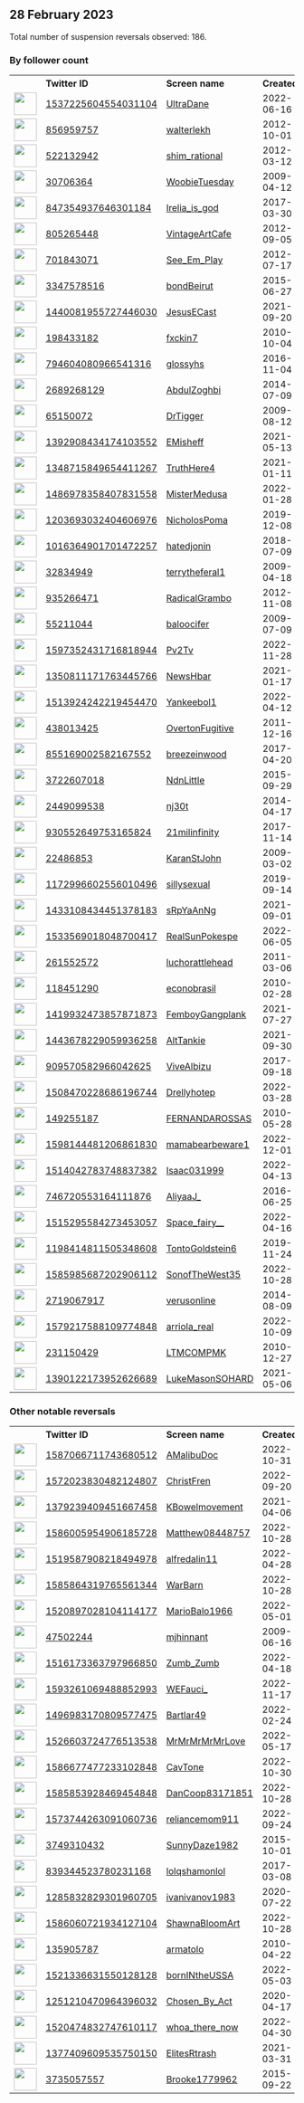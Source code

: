 
## 28 February 2023
Total number of suspension reversals observed: 186.

### By follower count
<table><tr><th></th><th align="left">Twitter ID</th><th align="left">Screen name</th>
<th align="left">Created</th><th align="left">Status</th><th align="left">Suspended</th><th align="left">Followers</th>
<tr><td><a href="https://pbs.twimg.com/profile_images/1654920442535366656/UoLcTgF1_normal.jpg"><img src="https://pbs.twimg.com/profile_images/1654920442535366656/UoLcTgF1_normal.jpg" width="40px" height="40px" align="center"/></a></td><td><a href="https://twitter.com/intent/user?user_id=1537225604554031104">1537225604554031104</a></td><td><a href="https://twitter.com/UltraDane">UltraDane</a></td><td>2022-06-16</td><td align="center"></td><td>2023-02-01</td><td>69128</td></tr>
<tr><td><a href="https://pbs.twimg.com/profile_images/1570795266655096833/sWxiFYm9_normal.jpg"><img src="https://pbs.twimg.com/profile_images/1570795266655096833/sWxiFYm9_normal.jpg" width="40px" height="40px" align="center"/></a></td><td><a href="https://twitter.com/intent/user?user_id=856959757">856959757</a></td><td><a href="https://twitter.com/walterlekh">walterlekh</a></td><td>2012-10-01</td><td align="center"></td><td>2023-02-08</td><td>29747</td></tr>
<tr><td><a href="https://pbs.twimg.com/profile_images/682380946545356800/vC02EzNi_normal.jpg"><img src="https://pbs.twimg.com/profile_images/682380946545356800/vC02EzNi_normal.jpg" width="40px" height="40px" align="center"/></a></td><td><a href="https://twitter.com/intent/user?user_id=522132942">522132942</a></td><td><a href="https://twitter.com/shim_rational">shim_rational</a></td><td>2012-03-12</td><td align="center"></td><td></td><td>28533</td></tr>
<tr><td><a href="https://pbs.twimg.com/profile_images/1462150101527187457/co9QqMxI_normal.jpg"><img src="https://pbs.twimg.com/profile_images/1462150101527187457/co9QqMxI_normal.jpg" width="40px" height="40px" align="center"/></a></td><td><a href="https://twitter.com/intent/user?user_id=30706364">30706364</a></td><td><a href="https://twitter.com/WoobieTuesday">WoobieTuesday</a></td><td>2009-04-12</td><td align="center"></td><td>2022-12-16</td><td>15665</td></tr>
<tr><td><a href="https://pbs.twimg.com/profile_images/1645688799803109380/hXqMADZc_normal.jpg"><img src="https://pbs.twimg.com/profile_images/1645688799803109380/hXqMADZc_normal.jpg" width="40px" height="40px" align="center"/></a></td><td><a href="https://twitter.com/intent/user?user_id=847354937646301184">847354937646301184</a></td><td><a href="https://twitter.com/Irelia_is_god">Irelia_is_god</a></td><td>2017-03-30</td><td align="center"></td><td>2023-02-02</td><td>15043</td></tr>
<tr><td><a href="https://pbs.twimg.com/profile_images/482001906856771584/7w0WjOrZ_normal.jpeg"><img src="https://pbs.twimg.com/profile_images/482001906856771584/7w0WjOrZ_normal.jpeg" width="40px" height="40px" align="center"/></a></td><td><a href="https://twitter.com/intent/user?user_id=805265448">805265448</a></td><td><a href="https://twitter.com/VintageArtCafe">VintageArtCafe</a></td><td>2012-09-05</td><td align="center"></td><td>2023-01-10</td><td>13779</td></tr>
<tr><td><a href="https://pbs.twimg.com/profile_images/1151484457817391107/R8cpPAM2_normal.jpg"><img src="https://pbs.twimg.com/profile_images/1151484457817391107/R8cpPAM2_normal.jpg" width="40px" height="40px" align="center"/></a></td><td><a href="https://twitter.com/intent/user?user_id=701843071">701843071</a></td><td><a href="https://twitter.com/See_Em_Play">See_Em_Play</a></td><td>2012-07-17</td><td align="center"></td><td></td><td>12149</td></tr>
<tr><td><a href="https://pbs.twimg.com/profile_images/1364449916106506242/_kg7sgt1_normal.jpg"><img src="https://pbs.twimg.com/profile_images/1364449916106506242/_kg7sgt1_normal.jpg" width="40px" height="40px" align="center"/></a></td><td><a href="https://twitter.com/intent/user?user_id=3347578516">3347578516</a></td><td><a href="https://twitter.com/bondBeirut">bondBeirut</a></td><td>2015-06-27</td><td align="center"></td><td></td><td>12122</td></tr>
<tr><td><a href="https://pbs.twimg.com/profile_images/1568385837074894848/0V6PSMVZ_normal.jpg"><img src="https://pbs.twimg.com/profile_images/1568385837074894848/0V6PSMVZ_normal.jpg" width="40px" height="40px" align="center"/></a></td><td><a href="https://twitter.com/intent/user?user_id=1440081955727446030">1440081955727446030</a></td><td><a href="https://twitter.com/JesusECast">JesusECast</a></td><td>2021-09-20</td><td align="center"></td><td>2022-12-10</td><td>8960</td></tr>
<tr><td><a href="https://pbs.twimg.com/profile_images/1648438364151095296/_FmKMF4e_normal.jpg"><img src="https://pbs.twimg.com/profile_images/1648438364151095296/_FmKMF4e_normal.jpg" width="40px" height="40px" align="center"/></a></td><td><a href="https://twitter.com/intent/user?user_id=198433182">198433182</a></td><td><a href="https://twitter.com/fxckin7">fxckin7</a></td><td>2010-10-04</td><td align="center">🚫</td><td>2023-01-05</td><td>8413</td></tr>
<tr><td><a href="https://pbs.twimg.com/profile_images/1636181512470028293/ge0OpJ6V_normal.jpg"><img src="https://pbs.twimg.com/profile_images/1636181512470028293/ge0OpJ6V_normal.jpg" width="40px" height="40px" align="center"/></a></td><td><a href="https://twitter.com/intent/user?user_id=794604080966541316">794604080966541316</a></td><td><a href="https://twitter.com/glossyhs">glossyhs</a></td><td>2016-11-04</td><td align="center"></td><td></td><td>4877</td></tr>
<tr><td><a href="https://pbs.twimg.com/profile_images/1520757626430185477/bUWo_QA4_normal.jpg"><img src="https://pbs.twimg.com/profile_images/1520757626430185477/bUWo_QA4_normal.jpg" width="40px" height="40px" align="center"/></a></td><td><a href="https://twitter.com/intent/user?user_id=2689268129">2689268129</a></td><td><a href="https://twitter.com/AbdulZoghbi">AbdulZoghbi</a></td><td>2014-07-09</td><td align="center"></td><td>2022-10-18</td><td>3668</td></tr>
<tr><td><a href="https://pbs.twimg.com/profile_images/1630632872137637899/rNZbAXrc_normal.jpg"><img src="https://pbs.twimg.com/profile_images/1630632872137637899/rNZbAXrc_normal.jpg" width="40px" height="40px" align="center"/></a></td><td><a href="https://twitter.com/intent/user?user_id=65150072">65150072</a></td><td><a href="https://twitter.com/DrTigger">DrTigger</a></td><td>2009-08-12</td><td align="center"></td><td>2022-12-07</td><td>3297</td></tr>
<tr><td><a href="https://pbs.twimg.com/profile_images/1572003309732483075/bJL9fsUV_normal.jpg"><img src="https://pbs.twimg.com/profile_images/1572003309732483075/bJL9fsUV_normal.jpg" width="40px" height="40px" align="center"/></a></td><td><a href="https://twitter.com/intent/user?user_id=1392908434174103552">1392908434174103552</a></td><td><a href="https://twitter.com/EMisheff">EMisheff</a></td><td>2021-05-13</td><td align="center"></td><td>2022-11-06</td><td>3193</td></tr>
<tr><td><a href="https://pbs.twimg.com/profile_images/1540320900997849089/a53waanD_normal.jpg"><img src="https://pbs.twimg.com/profile_images/1540320900997849089/a53waanD_normal.jpg" width="40px" height="40px" align="center"/></a></td><td><a href="https://twitter.com/intent/user?user_id=1348715849654411267">1348715849654411267</a></td><td><a href="https://twitter.com/TruthHere4">TruthHere4</a></td><td>2021-01-11</td><td align="center"></td><td>2023-01-01</td><td>3190</td></tr>
<tr><td><a href="https://pbs.twimg.com/profile_images/1530565498462785538/1BSsGRYt_normal.jpg"><img src="https://pbs.twimg.com/profile_images/1530565498462785538/1BSsGRYt_normal.jpg" width="40px" height="40px" align="center"/></a></td><td><a href="https://twitter.com/intent/user?user_id=1486978358407831558">1486978358407831558</a></td><td><a href="https://twitter.com/MisterMedusa">MisterMedusa</a></td><td>2022-01-28</td><td align="center"></td><td>2022-11-24</td><td>2963</td></tr>
<tr><td><a href="https://pbs.twimg.com/profile_images/1653575564769329153/Fw1bmX9a_normal.jpg"><img src="https://pbs.twimg.com/profile_images/1653575564769329153/Fw1bmX9a_normal.jpg" width="40px" height="40px" align="center"/></a></td><td><a href="https://twitter.com/intent/user?user_id=1203693032404606976">1203693032404606976</a></td><td><a href="https://twitter.com/NicholosPoma">NicholosPoma</a></td><td>2019-12-08</td><td align="center"></td><td></td><td>2831</td></tr>
<tr><td><a href="https://pbs.twimg.com/profile_images/1345566375692136449/63Jpl8bK_normal.jpg"><img src="https://pbs.twimg.com/profile_images/1345566375692136449/63Jpl8bK_normal.jpg" width="40px" height="40px" align="center"/></a></td><td><a href="https://twitter.com/intent/user?user_id=1016364901701472257">1016364901701472257</a></td><td><a href="https://twitter.com/hatedjonin">hatedjonin</a></td><td>2018-07-09</td><td align="center">🔒</td><td></td><td>2770</td></tr>
<tr><td><a href="https://pbs.twimg.com/profile_images/1634862897586372609/A-X9aiCk_normal.jpg"><img src="https://pbs.twimg.com/profile_images/1634862897586372609/A-X9aiCk_normal.jpg" width="40px" height="40px" align="center"/></a></td><td><a href="https://twitter.com/intent/user?user_id=32834949">32834949</a></td><td><a href="https://twitter.com/terrytheferal1">terrytheferal1</a></td><td>2009-04-18</td><td align="center"></td><td>2022-04-15</td><td>2715</td></tr>
<tr><td><a href="https://pbs.twimg.com/profile_images/3504032751/451e2195cca3487c06ec764c45dc24f0_normal.jpeg"><img src="https://pbs.twimg.com/profile_images/3504032751/451e2195cca3487c06ec764c45dc24f0_normal.jpeg" width="40px" height="40px" align="center"/></a></td><td><a href="https://twitter.com/intent/user?user_id=935266471">935266471</a></td><td><a href="https://twitter.com/RadicalGrambo">RadicalGrambo</a></td><td>2012-11-08</td><td align="center"></td><td></td><td>2475</td></tr>
<tr><td><a href="https://pbs.twimg.com/profile_images/872881323333079040/TEvgiNbo_normal.jpg"><img src="https://pbs.twimg.com/profile_images/872881323333079040/TEvgiNbo_normal.jpg" width="40px" height="40px" align="center"/></a></td><td><a href="https://twitter.com/intent/user?user_id=55211044">55211044</a></td><td><a href="https://twitter.com/baloocifer">baloocifer</a></td><td>2009-07-09</td><td align="center">🔒</td><td></td><td>2404</td></tr>
<tr><td><a href="https://pbs.twimg.com/profile_images/1597352770750844929/Shbi00tV_normal.jpg"><img src="https://pbs.twimg.com/profile_images/1597352770750844929/Shbi00tV_normal.jpg" width="40px" height="40px" align="center"/></a></td><td><a href="https://twitter.com/intent/user?user_id=1597352431716818944">1597352431716818944</a></td><td><a href="https://twitter.com/Pv2Tv">Pv2Tv</a></td><td>2022-11-28</td><td align="center"></td><td>2023-02-22</td><td>2345</td></tr>
<tr><td><a href="https://pbs.twimg.com/profile_images/1459872681562714112/iulGfrOJ_normal.jpg"><img src="https://pbs.twimg.com/profile_images/1459872681562714112/iulGfrOJ_normal.jpg" width="40px" height="40px" align="center"/></a></td><td><a href="https://twitter.com/intent/user?user_id=1350811171763445766">1350811171763445766</a></td><td><a href="https://twitter.com/NewsHbar">NewsHbar</a></td><td>2021-01-17</td><td align="center"></td><td>2022-02-20</td><td>2155</td></tr>
<tr><td><a href="https://pbs.twimg.com/profile_images/1652893619555008513/O64bLETm_normal.jpg"><img src="https://pbs.twimg.com/profile_images/1652893619555008513/O64bLETm_normal.jpg" width="40px" height="40px" align="center"/></a></td><td><a href="https://twitter.com/intent/user?user_id=1513924242219454470">1513924242219454470</a></td><td><a href="https://twitter.com/Yankeebol1">Yankeebol1</a></td><td>2022-04-12</td><td align="center"></td><td>2022-10-16</td><td>1711</td></tr>
<tr><td><a href="https://pbs.twimg.com/profile_images/901001711161966592/zrZMVMTx_normal.jpg"><img src="https://pbs.twimg.com/profile_images/901001711161966592/zrZMVMTx_normal.jpg" width="40px" height="40px" align="center"/></a></td><td><a href="https://twitter.com/intent/user?user_id=438013425">438013425</a></td><td><a href="https://twitter.com/OvertonFugitive">OvertonFugitive</a></td><td>2011-12-16</td><td align="center"></td><td>2022-07-15</td><td>1691</td></tr>
<tr><td><a href="https://pbs.twimg.com/profile_images/1401959949689769987/E1S1TlqP_normal.jpg"><img src="https://pbs.twimg.com/profile_images/1401959949689769987/E1S1TlqP_normal.jpg" width="40px" height="40px" align="center"/></a></td><td><a href="https://twitter.com/intent/user?user_id=855169002582167552">855169002582167552</a></td><td><a href="https://twitter.com/breezeinwood">breezeinwood</a></td><td>2017-04-20</td><td align="center"></td><td>2022-05-25</td><td>1637</td></tr>
<tr><td><a href="https://pbs.twimg.com/profile_images/1017220537288929280/uaH2kUow_normal.jpg"><img src="https://pbs.twimg.com/profile_images/1017220537288929280/uaH2kUow_normal.jpg" width="40px" height="40px" align="center"/></a></td><td><a href="https://twitter.com/intent/user?user_id=3722607018">3722607018</a></td><td><a href="https://twitter.com/NdnLittle">NdnLittle</a></td><td>2015-09-29</td><td align="center"></td><td>2022-10-29</td><td>1548</td></tr>
<tr><td><a href="https://pbs.twimg.com/profile_images/1630168758219321345/Ina_XgCR_normal.jpg"><img src="https://pbs.twimg.com/profile_images/1630168758219321345/Ina_XgCR_normal.jpg" width="40px" height="40px" align="center"/></a></td><td><a href="https://twitter.com/intent/user?user_id=2449099538">2449099538</a></td><td><a href="https://twitter.com/nj30t">nj30t</a></td><td>2014-04-17</td><td align="center"></td><td>2023-02-18</td><td>1437</td></tr>
<tr><td><a href="https://pbs.twimg.com/profile_images/1620615372729905152/md0oOUzs_normal.jpg"><img src="https://pbs.twimg.com/profile_images/1620615372729905152/md0oOUzs_normal.jpg" width="40px" height="40px" align="center"/></a></td><td><a href="https://twitter.com/intent/user?user_id=930552649753165824">930552649753165824</a></td><td><a href="https://twitter.com/21milinfinity">21milinfinity</a></td><td>2017-11-14</td><td align="center"></td><td>2023-01-11</td><td>1134</td></tr>
<tr><td><a href="https://pbs.twimg.com/profile_images/1630981869356437504/UBp4_urh_normal.jpg"><img src="https://pbs.twimg.com/profile_images/1630981869356437504/UBp4_urh_normal.jpg" width="40px" height="40px" align="center"/></a></td><td><a href="https://twitter.com/intent/user?user_id=22486853">22486853</a></td><td><a href="https://twitter.com/KaranStJohn">KaranStJohn</a></td><td>2009-03-02</td><td align="center"></td><td></td><td>1117</td></tr>
<tr><td><a href="https://pbs.twimg.com/profile_images/1600356478535323648/9xo5Ru_q_normal.jpg"><img src="https://pbs.twimg.com/profile_images/1600356478535323648/9xo5Ru_q_normal.jpg" width="40px" height="40px" align="center"/></a></td><td><a href="https://twitter.com/intent/user?user_id=1172996602556010496">1172996602556010496</a></td><td><a href="https://twitter.com/sillysexual">sillysexual</a></td><td>2019-09-14</td><td align="center">👋</td><td>2022-12-26</td><td>961</td></tr>
<tr><td><a href="https://pbs.twimg.com/profile_images/1570742038257180676/QbQP8HEI_normal.jpg"><img src="https://pbs.twimg.com/profile_images/1570742038257180676/QbQP8HEI_normal.jpg" width="40px" height="40px" align="center"/></a></td><td><a href="https://twitter.com/intent/user?user_id=1433108434451378183">1433108434451378183</a></td><td><a href="https://twitter.com/sRpYaAnNg">sRpYaAnNg</a></td><td>2021-09-01</td><td align="center"></td><td>2022-09-29</td><td>892</td></tr>
<tr><td><a href="https://pbs.twimg.com/profile_images/1639765511931060224/gPqG7J_p_normal.jpg"><img src="https://pbs.twimg.com/profile_images/1639765511931060224/gPqG7J_p_normal.jpg" width="40px" height="40px" align="center"/></a></td><td><a href="https://twitter.com/intent/user?user_id=1533569018048700417">1533569018048700417</a></td><td><a href="https://twitter.com/RealSunPokespe">RealSunPokespe</a></td><td>2022-06-05</td><td align="center"></td><td>2022-11-07</td><td>875</td></tr>
<tr><td><a href="https://pbs.twimg.com/profile_images/1647024688369999879/9pGgiBHC_normal.jpg"><img src="https://pbs.twimg.com/profile_images/1647024688369999879/9pGgiBHC_normal.jpg" width="40px" height="40px" align="center"/></a></td><td><a href="https://twitter.com/intent/user?user_id=261552572">261552572</a></td><td><a href="https://twitter.com/luchorattlehead">luchorattlehead</a></td><td>2011-03-06</td><td align="center"></td><td>2022-12-10</td><td>848</td></tr>
<tr><td><a href="https://pbs.twimg.com/profile_images/1212388368/logo_01_normal.jpg"><img src="https://pbs.twimg.com/profile_images/1212388368/logo_01_normal.jpg" width="40px" height="40px" align="center"/></a></td><td><a href="https://twitter.com/intent/user?user_id=118451290">118451290</a></td><td><a href="https://twitter.com/econobrasil">econobrasil</a></td><td>2010-02-28</td><td align="center"></td><td>2023-01-01</td><td>778</td></tr>
<tr><td><a href="https://pbs.twimg.com/profile_images/1643299285910315011/SzgD1Qwt_normal.jpg"><img src="https://pbs.twimg.com/profile_images/1643299285910315011/SzgD1Qwt_normal.jpg" width="40px" height="40px" align="center"/></a></td><td><a href="https://twitter.com/intent/user?user_id=1419932473857871873">1419932473857871873</a></td><td><a href="https://twitter.com/FemboyGangplank">FemboyGangplank</a></td><td>2021-07-27</td><td align="center">🚫</td><td></td><td>735</td></tr>
<tr><td><a href="https://pbs.twimg.com/profile_images/1513440901775126531/aRe6zxBx_normal.jpg"><img src="https://pbs.twimg.com/profile_images/1513440901775126531/aRe6zxBx_normal.jpg" width="40px" height="40px" align="center"/></a></td><td><a href="https://twitter.com/intent/user?user_id=1443678229059936258">1443678229059936258</a></td><td><a href="https://twitter.com/AltTankie">AltTankie</a></td><td>2021-09-30</td><td align="center">🚫</td><td>2022-09-19</td><td>732</td></tr>
<tr><td><a href="https://pbs.twimg.com/profile_images/1241509305930694657/NtRlz1mo_normal.jpg"><img src="https://pbs.twimg.com/profile_images/1241509305930694657/NtRlz1mo_normal.jpg" width="40px" height="40px" align="center"/></a></td><td><a href="https://twitter.com/intent/user?user_id=909570582966042625">909570582966042625</a></td><td><a href="https://twitter.com/ViveAlbizu">ViveAlbizu</a></td><td>2017-09-18</td><td align="center"></td><td>2022-09-04</td><td>708</td></tr>
<tr><td><a href="https://pbs.twimg.com/profile_images/1645979934618267650/zHfoSBYz_normal.jpg"><img src="https://pbs.twimg.com/profile_images/1645979934618267650/zHfoSBYz_normal.jpg" width="40px" height="40px" align="center"/></a></td><td><a href="https://twitter.com/intent/user?user_id=1508470228686196744">1508470228686196744</a></td><td><a href="https://twitter.com/Drellyhotep">Drellyhotep</a></td><td>2022-03-28</td><td align="center"></td><td>2022-10-10</td><td>703</td></tr>
<tr><td><a href="https://pbs.twimg.com/profile_images/1654578751827574784/GeqIZpRs_normal.jpg"><img src="https://pbs.twimg.com/profile_images/1654578751827574784/GeqIZpRs_normal.jpg" width="40px" height="40px" align="center"/></a></td><td><a href="https://twitter.com/intent/user?user_id=149255187">149255187</a></td><td><a href="https://twitter.com/FERNANDAROSSAS">FERNANDAROSSAS</a></td><td>2010-05-28</td><td align="center"></td><td>2023-02-05</td><td>599</td></tr>
<tr><td><a href="https://pbs.twimg.com/profile_images/1598167005005225984/035ngwCT_normal.jpg"><img src="https://pbs.twimg.com/profile_images/1598167005005225984/035ngwCT_normal.jpg" width="40px" height="40px" align="center"/></a></td><td><a href="https://twitter.com/intent/user?user_id=1598144481206861830">1598144481206861830</a></td><td><a href="https://twitter.com/mamabearbeware1">mamabearbeware1</a></td><td>2022-12-01</td><td align="center"></td><td>2023-02-19</td><td>581</td></tr>
<tr><td><a href="https://pbs.twimg.com/profile_images/1586453654483132417/SAWAK6I-_normal.jpg"><img src="https://pbs.twimg.com/profile_images/1586453654483132417/SAWAK6I-_normal.jpg" width="40px" height="40px" align="center"/></a></td><td><a href="https://twitter.com/intent/user?user_id=1514042783748837382">1514042783748837382</a></td><td><a href="https://twitter.com/Isaac031999">Isaac031999</a></td><td>2022-04-13</td><td align="center"></td><td>2023-01-03</td><td>536</td></tr>
<tr><td><a href="https://pbs.twimg.com/profile_images/1634298539311284228/ZG8OvhoY_normal.jpg"><img src="https://pbs.twimg.com/profile_images/1634298539311284228/ZG8OvhoY_normal.jpg" width="40px" height="40px" align="center"/></a></td><td><a href="https://twitter.com/intent/user?user_id=746720553164111876">746720553164111876</a></td><td><a href="https://twitter.com/AliyaaJ_">AliyaaJ_</a></td><td>2016-06-25</td><td align="center"></td><td>2023-01-25</td><td>532</td></tr>
<tr><td><a href="https://pbs.twimg.com/profile_images/1637612221642539015/JBg8xSjc_normal.jpg"><img src="https://pbs.twimg.com/profile_images/1637612221642539015/JBg8xSjc_normal.jpg" width="40px" height="40px" align="center"/></a></td><td><a href="https://twitter.com/intent/user?user_id=1515295584273453057">1515295584273453057</a></td><td><a href="https://twitter.com/Space_fairy__">Space_fairy__</a></td><td>2022-04-16</td><td align="center"></td><td>2022-12-25</td><td>514</td></tr>
<tr><td><a href="https://pbs.twimg.com/profile_images/1198415830050062336/Witdk4qo_normal.jpg"><img src="https://pbs.twimg.com/profile_images/1198415830050062336/Witdk4qo_normal.jpg" width="40px" height="40px" align="center"/></a></td><td><a href="https://twitter.com/intent/user?user_id=1198414811505348608">1198414811505348608</a></td><td><a href="https://twitter.com/TontoGoldstein6">TontoGoldstein6</a></td><td>2019-11-24</td><td align="center"></td><td></td><td>512</td></tr>
<tr><td><a href="https://pbs.twimg.com/profile_images/1585985791016071168/qj9V-M93_normal.jpg"><img src="https://pbs.twimg.com/profile_images/1585985791016071168/qj9V-M93_normal.jpg" width="40px" height="40px" align="center"/></a></td><td><a href="https://twitter.com/intent/user?user_id=1585985687202906112">1585985687202906112</a></td><td><a href="https://twitter.com/SonofTheWest35">SonofTheWest35</a></td><td>2022-10-28</td><td align="center"></td><td>2023-01-04</td><td>512</td></tr>
<tr><td><a href="https://pbs.twimg.com/profile_images/1530618192346898432/6b3Rh7ey_normal.jpg"><img src="https://pbs.twimg.com/profile_images/1530618192346898432/6b3Rh7ey_normal.jpg" width="40px" height="40px" align="center"/></a></td><td><a href="https://twitter.com/intent/user?user_id=2719067917">2719067917</a></td><td><a href="https://twitter.com/verusonline">verusonline</a></td><td>2014-08-09</td><td align="center"></td><td>2022-12-07</td><td>507</td></tr>
<tr><td><a href="https://pbs.twimg.com/profile_images/1654288633971769345/TUEc-ylc_normal.jpg"><img src="https://pbs.twimg.com/profile_images/1654288633971769345/TUEc-ylc_normal.jpg" width="40px" height="40px" align="center"/></a></td><td><a href="https://twitter.com/intent/user?user_id=1579217588109774848">1579217588109774848</a></td><td><a href="https://twitter.com/arriola_real">arriola_real</a></td><td>2022-10-09</td><td align="center"></td><td>2022-12-18</td><td>505</td></tr>
<tr><td><a href="https://pbs.twimg.com/profile_images/509019599627501569/V5mVN7tO_normal.jpeg"><img src="https://pbs.twimg.com/profile_images/509019599627501569/V5mVN7tO_normal.jpeg" width="40px" height="40px" align="center"/></a></td><td><a href="https://twitter.com/intent/user?user_id=231150429">231150429</a></td><td><a href="https://twitter.com/LTMCOMPMK">LTMCOMPMK</a></td><td>2010-12-27</td><td align="center"></td><td>2022-10-20</td><td>490</td></tr>
<tr><td><a href="https://pbs.twimg.com/profile_images/1390122436654424067/tv07Purt_normal.jpg"><img src="https://pbs.twimg.com/profile_images/1390122436654424067/tv07Purt_normal.jpg" width="40px" height="40px" align="center"/></a></td><td><a href="https://twitter.com/intent/user?user_id=1390122173952626689">1390122173952626689</a></td><td><a href="https://twitter.com/LukeMasonSOHARD">LukeMasonSOHARD</a></td><td>2021-05-06</td><td align="center"></td><td>2022-11-07</td><td>484</td></tr>
</table>

### Other notable reversals
<table><tr><th></th><th align="left">Twitter ID</th><th align="left">Screen name</th>
<th align="left">Created</th><th align="left">Status</th><th align="left">Suspended</th><th align="left">Followers</th>
<tr><td><a href="https://pbs.twimg.com/profile_images/1591843557446336512/Pqlljxg4_normal.jpg"><img src="https://pbs.twimg.com/profile_images/1591843557446336512/Pqlljxg4_normal.jpg" width="40px" height="40px" align="center"/></a></td><td><a href="https://twitter.com/intent/user?user_id=1587066711743680512">1587066711743680512</a></td><td><a href="https://twitter.com/AMalibuDoc">AMalibuDoc</a></td><td>2022-10-31</td><td align="center"></td><td>2022-12-27</td><td>140</td></tr>
<tr><td><a href="https://pbs.twimg.com/profile_images/1575988356802121729/tQaYPZlB_normal.jpg"><img src="https://pbs.twimg.com/profile_images/1575988356802121729/tQaYPZlB_normal.jpg" width="40px" height="40px" align="center"/></a></td><td><a href="https://twitter.com/intent/user?user_id=1572023830482124807">1572023830482124807</a></td><td><a href="https://twitter.com/ChristFren">ChristFren</a></td><td>2022-09-20</td><td align="center"></td><td>2022-12-17</td><td>182</td></tr>
<tr><td><a href="https://pbs.twimg.com/profile_images/1648862016386260997/O6pibj3__normal.jpg"><img src="https://pbs.twimg.com/profile_images/1648862016386260997/O6pibj3__normal.jpg" width="40px" height="40px" align="center"/></a></td><td><a href="https://twitter.com/intent/user?user_id=1379239409451667458">1379239409451667458</a></td><td><a href="https://twitter.com/KBowelmovement">KBowelmovement</a></td><td>2021-04-06</td><td align="center"></td><td>2022-11-28</td><td>321</td></tr>
<tr><td><a href="https://pbs.twimg.com/profile_images/1586006310000234496/MbUV9-G7_normal.jpg"><img src="https://pbs.twimg.com/profile_images/1586006310000234496/MbUV9-G7_normal.jpg" width="40px" height="40px" align="center"/></a></td><td><a href="https://twitter.com/intent/user?user_id=1586005954906185728">1586005954906185728</a></td><td><a href="https://twitter.com/Matthew08448757">Matthew08448757</a></td><td>2022-10-28</td><td align="center"></td><td>2023-02-01</td><td>368</td></tr>
<tr><td><a href="https://pbs.twimg.com/profile_images/1530612591701241858/U-t3qTSW_normal.jpg"><img src="https://pbs.twimg.com/profile_images/1530612591701241858/U-t3qTSW_normal.jpg" width="40px" height="40px" align="center"/></a></td><td><a href="https://twitter.com/intent/user?user_id=1519587908218494978">1519587908218494978</a></td><td><a href="https://twitter.com/alfredalin11">alfredalin11</a></td><td>2022-04-28</td><td align="center"></td><td>2022-12-22</td><td>297</td></tr>
<tr><td><a href="https://pbs.twimg.com/profile_images/1602168673720049664/k2b-pjSM_normal.jpg"><img src="https://pbs.twimg.com/profile_images/1602168673720049664/k2b-pjSM_normal.jpg" width="40px" height="40px" align="center"/></a></td><td><a href="https://twitter.com/intent/user?user_id=1585864319765561344">1585864319765561344</a></td><td><a href="https://twitter.com/WarBarn">WarBarn</a></td><td>2022-10-28</td><td align="center">🚫</td><td>2022-12-27</td><td>140</td></tr>
<tr><td><a href="https://pbs.twimg.com/profile_images/1604555923833364480/RCqDg7Xq_normal.jpg"><img src="https://pbs.twimg.com/profile_images/1604555923833364480/RCqDg7Xq_normal.jpg" width="40px" height="40px" align="center"/></a></td><td><a href="https://twitter.com/intent/user?user_id=1520897028104114177">1520897028104114177</a></td><td><a href="https://twitter.com/MarioBalo1966">MarioBalo1966</a></td><td>2022-05-01</td><td align="center"></td><td>2023-02-02</td><td>145</td></tr>
<tr><td><a href="https://pbs.twimg.com/profile_images/778623911/HEADSHOT_normal.jpg"><img src="https://pbs.twimg.com/profile_images/778623911/HEADSHOT_normal.jpg" width="40px" height="40px" align="center"/></a></td><td><a href="https://twitter.com/intent/user?user_id=47502244">47502244</a></td><td><a href="https://twitter.com/mjhinnant">mjhinnant</a></td><td>2009-06-16</td><td align="center"></td><td>2022-12-18</td><td>66</td></tr>
<tr><td><a href="https://pbs.twimg.com/profile_images/1655424882350387200/-Vyp9vT3_normal.jpg"><img src="https://pbs.twimg.com/profile_images/1655424882350387200/-Vyp9vT3_normal.jpg" width="40px" height="40px" align="center"/></a></td><td><a href="https://twitter.com/intent/user?user_id=1516173363797966850">1516173363797966850</a></td><td><a href="https://twitter.com/Zumb_Zumb">Zumb_Zumb</a></td><td>2022-04-18</td><td align="center"></td><td>2023-01-07</td><td>171</td></tr>
<tr><td><a href="https://pbs.twimg.com/profile_images/1593261205879144449/mCSXg7a7_normal.jpg"><img src="https://pbs.twimg.com/profile_images/1593261205879144449/mCSXg7a7_normal.jpg" width="40px" height="40px" align="center"/></a></td><td><a href="https://twitter.com/intent/user?user_id=1593261069488852993">1593261069488852993</a></td><td><a href="https://twitter.com/WEFauci_">WEFauci_</a></td><td>2022-11-17</td><td align="center"></td><td>2023-01-02</td><td>14</td></tr>
<tr><td><a href="https://pbs.twimg.com/profile_images/1509574929871781896/Gv90X20E_normal.jpg"><img src="https://pbs.twimg.com/profile_images/1509574929871781896/Gv90X20E_normal.jpg" width="40px" height="40px" align="center"/></a></td><td><a href="https://twitter.com/intent/user?user_id=1496983170809577475">1496983170809577475</a></td><td><a href="https://twitter.com/Bartlar49">Bartlar49</a></td><td>2022-02-24</td><td align="center"></td><td>2023-02-15</td><td>342</td></tr>
<tr><td><a href="https://pbs.twimg.com/profile_images/1560228017724604421/g_yA44SB_normal.jpg"><img src="https://pbs.twimg.com/profile_images/1560228017724604421/g_yA44SB_normal.jpg" width="40px" height="40px" align="center"/></a></td><td><a href="https://twitter.com/intent/user?user_id=1526603724776513538">1526603724776513538</a></td><td><a href="https://twitter.com/MrMrMrMrMrLove">MrMrMrMrMrLove</a></td><td>2022-05-17</td><td align="center"></td><td>2023-02-17</td><td>418</td></tr>
<tr><td><a href="https://pbs.twimg.com/profile_images/1587031595743154178/YmIj5tek_normal.jpg"><img src="https://pbs.twimg.com/profile_images/1587031595743154178/YmIj5tek_normal.jpg" width="40px" height="40px" align="center"/></a></td><td><a href="https://twitter.com/intent/user?user_id=1586677477233102848">1586677477233102848</a></td><td><a href="https://twitter.com/CavTone">CavTone</a></td><td>2022-10-30</td><td align="center"></td><td>2023-02-01</td><td>33</td></tr>
<tr><td><a href="https://pbs.twimg.com/profile_images/1586061749282742275/aZF0bRni_normal.jpg"><img src="https://pbs.twimg.com/profile_images/1586061749282742275/aZF0bRni_normal.jpg" width="40px" height="40px" align="center"/></a></td><td><a href="https://twitter.com/intent/user?user_id=1585853928469454848">1585853928469454848</a></td><td><a href="https://twitter.com/DanCoop83171851">DanCoop83171851</a></td><td>2022-10-28</td><td align="center"></td><td>2022-12-24</td><td>7</td></tr>
<tr><td><a href="https://pbs.twimg.com/profile_images/1573751821549850624/IDzL1N_t_normal.jpg"><img src="https://pbs.twimg.com/profile_images/1573751821549850624/IDzL1N_t_normal.jpg" width="40px" height="40px" align="center"/></a></td><td><a href="https://twitter.com/intent/user?user_id=1573744263091060736">1573744263091060736</a></td><td><a href="https://twitter.com/reliancemom911">reliancemom911</a></td><td>2022-09-24</td><td align="center"></td><td>2023-01-31</td><td>18</td></tr>
<tr><td><a href="https://pbs.twimg.com/profile_images/1586410267725815808/7AeXipHz_normal.jpg"><img src="https://pbs.twimg.com/profile_images/1586410267725815808/7AeXipHz_normal.jpg" width="40px" height="40px" align="center"/></a></td><td><a href="https://twitter.com/intent/user?user_id=3749310432">3749310432</a></td><td><a href="https://twitter.com/SunnyDaze1982">SunnyDaze1982</a></td><td>2015-10-01</td><td align="center"></td><td>2022-12-02</td><td>443</td></tr>
<tr><td><a href="https://pbs.twimg.com/profile_images/1368596201159995396/-KdvDVlb_normal.jpg"><img src="https://pbs.twimg.com/profile_images/1368596201159995396/-KdvDVlb_normal.jpg" width="40px" height="40px" align="center"/></a></td><td><a href="https://twitter.com/intent/user?user_id=839344523780231168">839344523780231168</a></td><td><a href="https://twitter.com/lolqshamonlol">lolqshamonlol</a></td><td>2017-03-08</td><td align="center"></td><td>2022-12-27</td><td>14</td></tr>
<tr><td><a href="https://pbs.twimg.com/profile_images/1516353353802186754/mxCQAT7O_normal.jpg"><img src="https://pbs.twimg.com/profile_images/1516353353802186754/mxCQAT7O_normal.jpg" width="40px" height="40px" align="center"/></a></td><td><a href="https://twitter.com/intent/user?user_id=1285832829301960705">1285832829301960705</a></td><td><a href="https://twitter.com/ivanivanov1983">ivanivanov1983</a></td><td>2020-07-22</td><td align="center"></td><td>2023-01-31</td><td>42</td></tr>
<tr><td><a href="https://pbs.twimg.com/profile_images/1598461679381098496/WnwRVVmK_normal.jpg"><img src="https://pbs.twimg.com/profile_images/1598461679381098496/WnwRVVmK_normal.jpg" width="40px" height="40px" align="center"/></a></td><td><a href="https://twitter.com/intent/user?user_id=1586060721934127104">1586060721934127104</a></td><td><a href="https://twitter.com/ShawnaBloomArt">ShawnaBloomArt</a></td><td>2022-10-28</td><td align="center"></td><td>2023-01-30</td><td>160</td></tr>
<tr><td><a href="https://pbs.twimg.com/profile_images/1404382011448381441/PEsrKAaj_normal.jpg"><img src="https://pbs.twimg.com/profile_images/1404382011448381441/PEsrKAaj_normal.jpg" width="40px" height="40px" align="center"/></a></td><td><a href="https://twitter.com/intent/user?user_id=135905787">135905787</a></td><td><a href="https://twitter.com/armatolo">armatolo</a></td><td>2010-04-22</td><td align="center"></td><td>2022-11-17</td><td>74</td></tr>
<tr><td><a href="https://pbs.twimg.com/profile_images/1632424258713575424/2cCu0R3k_normal.jpg"><img src="https://pbs.twimg.com/profile_images/1632424258713575424/2cCu0R3k_normal.jpg" width="40px" height="40px" align="center"/></a></td><td><a href="https://twitter.com/intent/user?user_id=1521336631550128128">1521336631550128128</a></td><td><a href="https://twitter.com/bornINtheUSSA">bornINtheUSSA</a></td><td>2022-05-03</td><td align="center"></td><td>2022-12-08</td><td>212</td></tr>
<tr><td><a href="https://pbs.twimg.com/profile_images/1478633551973085184/K_AEAu-q_normal.png"><img src="https://pbs.twimg.com/profile_images/1478633551973085184/K_AEAu-q_normal.png" width="40px" height="40px" align="center"/></a></td><td><a href="https://twitter.com/intent/user?user_id=1251210470964396032">1251210470964396032</a></td><td><a href="https://twitter.com/Chosen_By_Act">Chosen_By_Act</a></td><td>2020-04-17</td><td align="center"></td><td>2022-12-20</td><td>96</td></tr>
<tr><td><a href="https://pbs.twimg.com/profile_images/1520475039812009986/KGiQxVyk_normal.jpg"><img src="https://pbs.twimg.com/profile_images/1520475039812009986/KGiQxVyk_normal.jpg" width="40px" height="40px" align="center"/></a></td><td><a href="https://twitter.com/intent/user?user_id=1520474832747610117">1520474832747610117</a></td><td><a href="https://twitter.com/whoa_there_now">whoa_there_now</a></td><td>2022-04-30</td><td align="center"></td><td>2022-12-13</td><td>20</td></tr>
<tr><td><a href="https://pbs.twimg.com/profile_images/1654187827654012929/fC9b5u2O_normal.jpg"><img src="https://pbs.twimg.com/profile_images/1654187827654012929/fC9b5u2O_normal.jpg" width="40px" height="40px" align="center"/></a></td><td><a href="https://twitter.com/intent/user?user_id=1377409609535750150">1377409609535750150</a></td><td><a href="https://twitter.com/ElitesRtrash">ElitesRtrash</a></td><td>2021-03-31</td><td align="center"></td><td>2023-02-02</td><td>213</td></tr>
<tr><td><a href="https://pbs.twimg.com/profile_images/1655630222698373144/pkIxbHOx_normal.jpg"><img src="https://pbs.twimg.com/profile_images/1655630222698373144/pkIxbHOx_normal.jpg" width="40px" height="40px" align="center"/></a></td><td><a href="https://twitter.com/intent/user?user_id=3735057557">3735057557</a></td><td><a href="https://twitter.com/Brooke1779962">Brooke1779962</a></td><td>2015-09-22</td><td align="center"></td><td>2022-11-22</td><td>117</td></tr>
</table>
